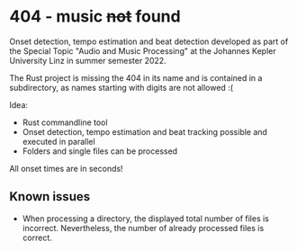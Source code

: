 # 404 - music ~~not~~ found

Onset detection, tempo estimation and beat detection developed as part of the Special Topic "Audio and Music Processing"
at the Johannes Kepler University Linz in summer semester 2022.

The Rust project is missing the 404 in its name and is contained in a subdirectory, as names starting with digits are
not allowed :(

Idea:

* Rust commandline tool
* Onset detection, tempo estimation and beat tracking possible and executed in parallel
* Folders and single files can be processed

All onset times are in seconds!

## Known issues

* When processing a directory, the displayed total number of files is incorrect. Nevertheless, the number of already
  processed files is correct.